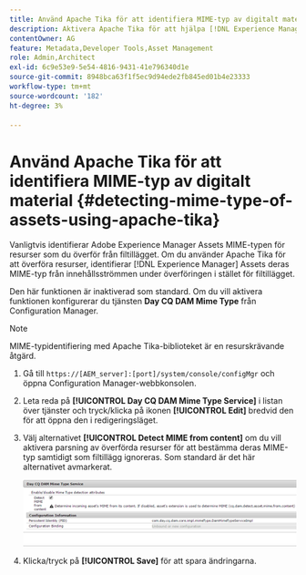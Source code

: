 ```yaml
---
title: Använd Apache Tika för att identifiera MIME-typ av digitalt material
description: Aktivera Apache Tika för att hjälpa [!DNL Experience Manager] Resurser att identifiera MIME-typen för resurser från innehållsströmmen under överföringen i stället för filtillägget.
contentOwner: AG
feature: Metadata,Developer Tools,Asset Management
role: Admin,Architect
exl-id: 6c9e53e9-5e54-4816-9431-41e796340d1e
source-git-commit: 8948bca63f1f5ec9d94ede2fb845ed01b4e23333
workflow-type: tm+mt
source-wordcount: '182'
ht-degree: 3%

---
```


# Använd Apache Tika för att identifiera MIME-typ av digitalt material {#detecting-mime-type-of-assets-using-apache-tika}

Vanligtvis identifierar Adobe Experience Manager Assets MIME-typen för resurser som du överför från filtillägget. Om du använder Apache Tika för att överföra resurser, identifierar [!DNL Experience Manager] Assets deras MIME-typ från innehållsströmmen under överföringen i stället för filtillägget.

Den här funktionen är inaktiverad som standard. Om du vill aktivera funktionen konfigurerar du tjänsten **Day CQ DAM Mime Type** från Configuration Manager.

>[!NOTE]
>
>MIME-typidentifiering med Apache Tika-biblioteket är en resurskrävande åtgärd.

1. Gå till `https://[AEM_server]:[port]/system/console/configMgr` och öppna Configuration Manager-webbkonsolen.
1. Leta reda på **[!UICONTROL Day CQ DAM Mime Type Service]** i listan över tjänster och tryck/klicka på ikonen **[!UICONTROL Edit]** bredvid den för att öppna den i redigeringsläget.

1. Välj alternativet **[!UICONTROL Detect MIME from content]** om du vill aktivera parsning av överförda resurser för att bestämma deras MIME-typ samtidigt som filtillägg ignoreras. Som standard är det här alternativet avmarkerat.

   ![chlimage_1-333](assets/chlimage_1-333.png)

1. Klicka/tryck på **[!UICONTROL Save]** för att spara ändringarna.
